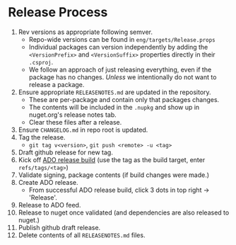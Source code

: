 # Release Process

1. Rev versions as appropriate following semver.
    - Repo-wide versions can be found in `eng/targets/Release.props`
    - Individual packages can version independently by adding the `<VersionPrefix>` and `<VersionSuffix>` properties directly in their `.csproj`.
    - We follow an approach of just releasing everything, even if the package has no changes. _Unless_ we intentionally do not want to release a package.
2. Ensure appropriate `RELEASENOTES.md` are updated in the repository.
    - These are per-package and contain only that packages changes.
    - The contents will be included in the `.nupkg` and show up in nuget.org's release notes tab.
    - Clear these files after a release.
3. Ensure `CHANGELOG.md` in repo root is updated.
4. Tag the release.
    - `git tag v<version>`, `git push <remote> -u <tag>`
5. Draft github release for new tag.
6. Kick off [ADO release build](https://dev.azure.com/durabletaskframework/Durable%20Task%20Framework%20CI/_build?definitionId=29) (use the tag as the build target, enter `refs/tags/<tag>`)
7. Validate signing, package contents (if build changes were made.)
8. Create ADO release.
    - From successful ADO release build, click 3 dots in top right -> 'Release'.
9. Release to ADO feed.
10. Release to nuget once validated (and dependencies are also released to nuget.)
11. Publish github draft release.
12. Delete contents of all `RELEASENOTES.md` files.
